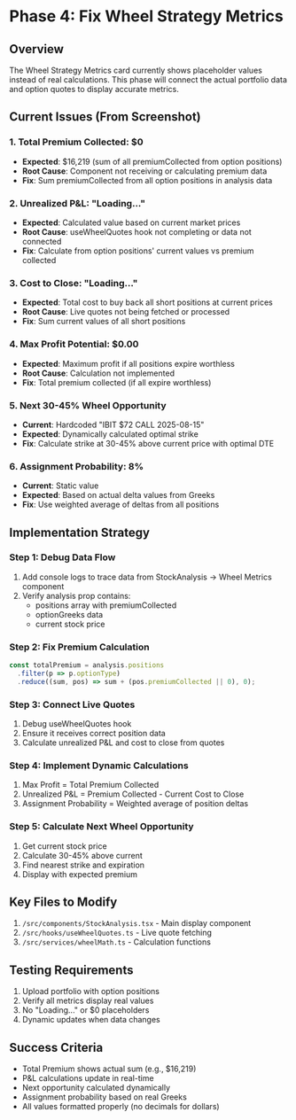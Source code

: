 # Phase 4: Fix Wheel Strategy Metrics

## Overview
The Wheel Strategy Metrics card currently shows placeholder values instead of real calculations. This phase will connect the actual portfolio data and option quotes to display accurate metrics.

## Current Issues (From Screenshot)

### 1. Total Premium Collected: $0
- **Expected**: $16,219 (sum of all premiumCollected from option positions)
- **Root Cause**: Component not receiving or calculating premium data
- **Fix**: Sum premiumCollected from all option positions in analysis data

### 2. Unrealized P&L: "Loading..."
- **Expected**: Calculated value based on current market prices
- **Root Cause**: useWheelQuotes hook not completing or data not connected
- **Fix**: Calculate from option positions' current values vs premium collected

### 3. Cost to Close: "Loading..."
- **Expected**: Total cost to buy back all short positions at current prices
- **Root Cause**: Live quotes not being fetched or processed
- **Fix**: Sum current values of all short positions

### 4. Max Profit Potential: $0.00
- **Expected**: Maximum profit if all positions expire worthless
- **Root Cause**: Calculation not implemented
- **Fix**: Total premium collected (if all expire worthless)

### 5. Next 30-45% Wheel Opportunity
- **Current**: Hardcoded "IBIT $72 CALL 2025-08-15"
- **Expected**: Dynamically calculated optimal strike
- **Fix**: Calculate strike at 30-45% above current price with optimal DTE

### 6. Assignment Probability: 8%
- **Current**: Static value
- **Expected**: Based on actual delta values from Greeks
- **Fix**: Use weighted average of deltas from all positions

## Implementation Strategy

### Step 1: Debug Data Flow
1. Add console logs to trace data from StockAnalysis → Wheel Metrics component
2. Verify analysis prop contains:
   - positions array with premiumCollected
   - optionGreeks data
   - current stock price

### Step 2: Fix Premium Calculation
```typescript
const totalPremium = analysis.positions
  .filter(p => p.optionType)
  .reduce((sum, pos) => sum + (pos.premiumCollected || 0), 0);
```

### Step 3: Connect Live Quotes
1. Debug useWheelQuotes hook
2. Ensure it receives correct position data
3. Calculate unrealized P&L and cost to close from quotes

### Step 4: Implement Dynamic Calculations
1. Max Profit = Total Premium Collected
2. Unrealized P&L = Premium Collected - Current Cost to Close
3. Assignment Probability = Weighted average of position deltas

### Step 5: Calculate Next Wheel Opportunity
1. Get current stock price
2. Calculate 30-45% above current
3. Find nearest strike and expiration
4. Display with expected premium

## Key Files to Modify
1. `/src/components/StockAnalysis.tsx` - Main display component
2. `/src/hooks/useWheelQuotes.ts` - Live quote fetching
3. `/src/services/wheelMath.ts` - Calculation functions

## Testing Requirements
1. Upload portfolio with option positions
2. Verify all metrics display real values
3. No "Loading..." or $0 placeholders
4. Dynamic updates when data changes

## Success Criteria
- Total Premium shows actual sum (e.g., $16,219)
- P&L calculations update in real-time
- Next opportunity calculated dynamically
- Assignment probability based on real Greeks
- All values formatted properly (no decimals for dollars)